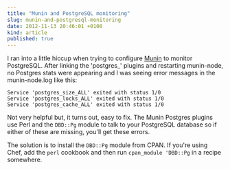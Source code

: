 ```yaml
---
title: "Munin and PostgreSQL monitoring"
slug: munin-and-postgresql-monitoring
date: 2012-11-13 20:46:01 +0100
kind: article
published: true
---
```


I ran into a little hiccup when trying to configure [Munin](http://munin-monitoring.org/) to monitor PostgreSQL. After linking the 'postgres_' plugins and restarting munin-node, no Postgres stats were appearing and I was seeing error messages in the munin-node.log like this:

    Service 'postgres_size_ALL' exited with status 1/0
    Service 'postgres_locks_ALL' exited with status 1/0
    Service 'postgres_cache_ALL' exited with status 1/0

Not very helpful but, it turns out, easy to fix. The Munin Postgres plugins use Perl and the `DBD::Pg` module to talk to your PostgreSQL database so if either of these are missing, you'll get these errors.

The solution is to install the `DBD::Pg` module from CPAN. If you're using Chef, add the `perl` cookbook and then run `cpan_module 'DBD::Pg` in a recipe somewhere.